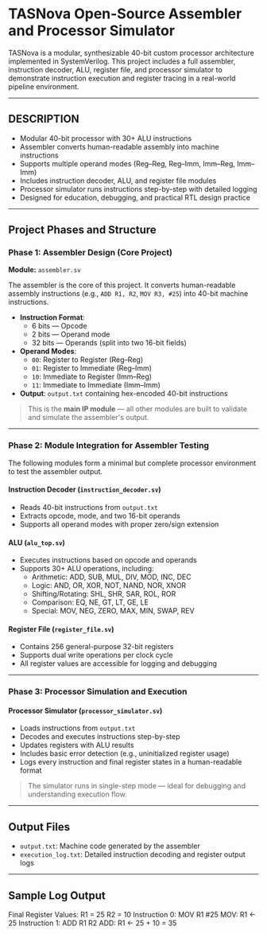 # TASNova Open-Source Assembler and Processor Simulator

TASNova is a modular, synthesizable 40-bit custom processor architecture implemented in SystemVerilog. This project includes a full assembler, instruction decoder, ALU, register file, and processor simulator to demonstrate instruction execution and register tracing in a real-world pipeline environment.

---

## DESCRIPTION

- Modular 40-bit processor with 30+ ALU instructions  
- Assembler converts human-readable assembly into machine instructions  
- Supports multiple operand modes (Reg–Reg, Reg–Imm, Imm–Reg, Imm–Imm)  
- Includes instruction decoder, ALU, and register file modules  
- Processor simulator runs instructions step-by-step with detailed logging  
- Designed for education, debugging, and practical RTL design practice  

---

## Project Phases and Structure

### Phase 1: Assembler Design (Core Project)  
**Module:** `assembler.sv`  

The assembler is the core of this project. It converts human-readable assembly instructions (e.g., `ADD R1, R2`, `MOV R3, #25`) into 40-bit machine instructions.

- **Instruction Format**:
  - 6 bits — Opcode  
  - 2 bits — Operand mode  
  - 32 bits — Operands (split into two 16-bit fields)  
- **Operand Modes**:
  - `00`: Register to Register (Reg–Reg)  
  - `01`: Register to Immediate (Reg–Imm)  
  - `10`: Immediate to Register (Imm–Reg)  
  - `11`: Immediate to Immediate (Imm–Imm)  
- **Output**: `output.txt` containing hex-encoded 40-bit instructions  

> This is the **main IP module** — all other modules are built to validate and simulate the assembler's output.

---

### Phase 2: Module Integration for Assembler Testing  

The following modules form a minimal but complete processor environment to test the assembler output.

#### Instruction Decoder (`instruction_decoder.sv`)  
- Reads 40-bit instructions from `output.txt`  
- Extracts opcode, mode, and two 16-bit operands  
- Supports all operand modes with proper zero/sign extension  

#### ALU (`alu_top.sv`)  
- Executes instructions based on opcode and operands  
- Supports 30+ ALU operations, including:  
  - Arithmetic: ADD, SUB, MUL, DIV, MOD, INC, DEC  
  - Logic: AND, OR, XOR, NOT, NAND, NOR, XNOR  
  - Shifting/Rotating: SHL, SHR, SAR, ROL, ROR  
  - Comparison: EQ, NE, GT, LT, GE, LE  
  - Special: MOV, NEG, ZERO, MAX, MIN, SWAP, REV  

#### Register File (`register_file.sv`)  
- Contains 256 general-purpose 32-bit registers  
- Supports dual write operations per clock cycle  
- All register values are accessible for logging and debugging  

---

### Phase 3: Processor Simulation and Execution  

#### Processor Simulator (`processor_simulator.sv`)  
- Loads instructions from `output.txt`  
- Decodes and executes instructions step-by-step  
- Updates registers with ALU results  
- Includes basic error detection (e.g., uninitialized register usage)  
- Logs every instruction and final register states in a human-readable format  

> The simulator runs in single-step mode — ideal for debugging and understanding execution flow.

---

## Output Files  

- `output.txt`: Machine code generated by the assembler  
- `execution_log.txt`: Detailed instruction decoding and register output logs  

---

## Sample Log Output  

Final Register Values:
R1 = 25
R2 = 10
Instruction 0: MOV R1 #25
MOV: R1 <- 25
Instruction 1: ADD R1 R2
ADD: R1 <- 25 + 10 = 35
